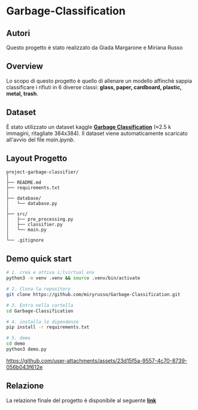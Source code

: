 # Garbage-Classification

## Autori
Questo progetto è stato realizzato da Giada Margarone e Miriana Russo

## Overview

Lo scopo di questo progetto è quello di allenare un modello affinchè sappia classificare i rifiuti in 6 diverse classi: **glass, paper, cardboard, plastic, metal, trash**. 

## Dataset

È stato utilizzato un dataset kaggle [**Garbage Classification**](https://www.kaggle.com/datasets/asdasdasasdas/garbage-classification/data) (≈2.5 k immagini, ritagliate 384x384). 
Il dataset viene automaticamente scaricato all'avvio del file *main.ipynb*.

## Layout Progetto

```
project-garbage-classifier/
│
├── README.md          
├── requirements.txt   
│
├── database/
│   └── database.py    
│
├── src/
│   ├── pre_processing.py 
│   ├── classifier.py      
│   └── main.py           
│
└── .gitignore
```

## Demo quick start

```bash
# 1. crea e attiva i;lvirtual env
python3 -m venv .venv && source .venv/bin/activate
```
```bash
# 2. Clona la repository
git clone https://github.com/miryrusso/Garbage-Classification.git
```
```bash
# 3. Entra nella cartella
cd Garbage-Classification
```
```bash
# 4. installa le dipendenze
pip install -r requirements.txt
```
```bash
# 5. demo
cd demo
python3 demo.py
```

https://github.com/user-attachments/assets/23d15f5a-9557-4c70-8739-056b043f612e





## Relazione

La relazione finale del progetto è disponibile al seguente [**link**](https://github.com/miryrusso/Garbage-Classification/tree/main/docs)
